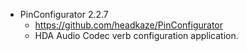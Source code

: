 - PinConfigurator 2.2.7
  - https://github.com/headkaze/PinConfigurator
  - HDA Audio Codec verb configuration application.